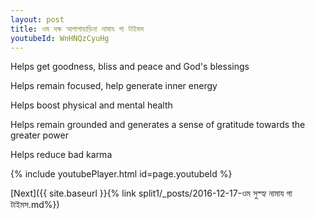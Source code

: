 ```yaml
---
layout: post
title: ওম দক্ষ আগাপাহাড়িনা নামায গা টাইমস
youtubeId: WnHNQzCyuHg
---
```

 
 
Helps get goodness, bliss and peace and God's blessings
 
Helps remain focused, help generate inner energy 
 
Helps boost physical and mental health 
 
Helps remain grounded and generates a sense of gratitude towards the greater power 
 
Helps reduce bad karma
 
 
 
 


{% include youtubePlayer.html id=page.youtubeId %}
 
[Next]({{ site.baseurl }}{% link  split1/_posts/2016-12-17-ওম সুস্হ্য নামায গা টাইমস.md%})
 
